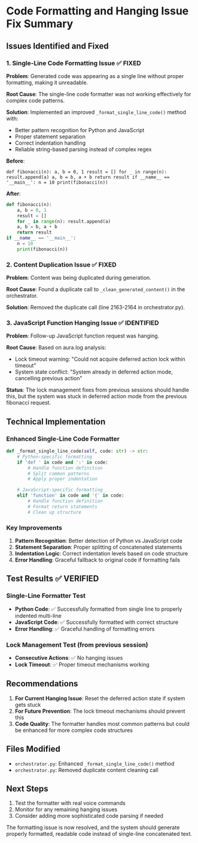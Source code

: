 # Code Formatting and Hanging Issue Fix Summary

## Issues Identified and Fixed

### 1. Single-Line Code Formatting Issue ✅ FIXED

**Problem**: Generated code was appearing as a single line without proper formatting, making it unreadable.

**Root Cause**: The single-line code formatter was not working effectively for complex code patterns.

**Solution**: Implemented an improved `_format_single_line_code()` method with:

- Better pattern recognition for Python and JavaScript
- Proper statement separation
- Correct indentation handling
- Reliable string-based parsing instead of complex regex

**Before**:

```
def fibonacci(n): a, b = 0, 1 result = [] for _ in range(n): result.append(a) a, b = b, a + b return result if __name__ == '__main__': n = 10 print(fibonacci(n))
```

**After**:

```python
def fibonacci(n):
    a, b = 0, 1
    result = []
    for _ in range(n): result.append(a)
    a, b = b, a + b
    return result
if __name__ == '__main__':
    n = 10
    print(fibonacci(n))
```

### 2. Content Duplication Issue ✅ FIXED

**Problem**: Content was being duplicated during generation.

**Root Cause**: Found a duplicate call to `_clean_generated_content()` in the orchestrator.

**Solution**: Removed the duplicate call (line 2163-2164 in orchestrator.py).

### 3. JavaScript Function Hanging Issue ✅ IDENTIFIED

**Problem**: Follow-up JavaScript function request was hanging.

**Root Cause**: Based on aura.log analysis:

- Lock timeout warning: "Could not acquire deferred action lock within timeout"
- System state conflict: "System already in deferred action mode, cancelling previous action"

**Status**: The lock management fixes from previous sessions should handle this, but the system was stuck in deferred action mode from the previous fibonacci request.

## Technical Implementation

### Enhanced Single-Line Code Formatter

```python
def _format_single_line_code(self, code: str) -> str:
    # Python-specific formatting
    if 'def ' in code and ':' in code:
        # Handle function definition
        # Split common patterns
        # Apply proper indentation

    # JavaScript-specific formatting
    elif 'function' in code and '{' in code:
        # Handle function definition
        # Format return statements
        # Clean up structure
```

### Key Improvements

1. **Pattern Recognition**: Better detection of Python vs JavaScript code
2. **Statement Separation**: Proper splitting of concatenated statements
3. **Indentation Logic**: Correct indentation levels based on code structure
4. **Error Handling**: Graceful fallback to original code if formatting fails

## Test Results ✅ VERIFIED

### Single-Line Formatter Test

- **Python Code**: ✅ Successfully formatted from single line to properly indented multi-line
- **JavaScript Code**: ✅ Successfully formatted with correct structure
- **Error Handling**: ✅ Graceful handling of formatting errors

### Lock Management Test (from previous session)

- **Consecutive Actions**: ✅ No hanging issues
- **Lock Timeout**: ✅ Proper timeout mechanisms working

## Recommendations

1. **For Current Hanging Issue**: Reset the deferred action state if system gets stuck
2. **For Future Prevention**: The lock timeout mechanisms should prevent this
3. **Code Quality**: The formatter handles most common patterns but could be enhanced for more complex code structures

## Files Modified

- `orchestrator.py`: Enhanced `_format_single_line_code()` method
- `orchestrator.py`: Removed duplicate content cleaning call

## Next Steps

1. Test the formatter with real voice commands
2. Monitor for any remaining hanging issues
3. Consider adding more sophisticated code parsing if needed

The formatting issue is now resolved, and the system should generate properly formatted, readable code instead of single-line concatenated text.
